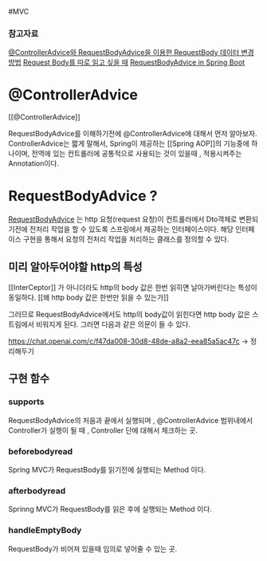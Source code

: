 #MVC 

### 참고자료
[@ControllerAdvice와 RequestBodyAdvice을 이용한 RequestBody 데이터 변경 방법](https://flambeeyoga.tistory.com/entry/ControllerAdvice%EC%99%80-RequestBodyAdvice)
[Request Body를 따로 읽고 싶을 때](https://stuffdrawers.tistory.com/10)
[RequestBodyAdvice in Spring Boot](https://medium.com/@truongbui95/requestbodyadvice-in-spring-boot-a8a40ea59e6d)
# @ControllerAdvice
[[@ControllerAdvice]]

RequestBodyAdvice를 이해하기전에 @ControllerAdvice에 대해서 먼저 알아보자. 
ControllerAdvice는 짧게 말해서, Spring이 제공하는 [[Spring AOP]]의 기능중에 하나이며, 전역에 있는 컨트롤러에 공통적으로 사용되는 것이 있을때 , 적용시켜주는 Annotation이다.  


# RequestBodyAdvice ? 

[RequestBodyAdvice](https://docs.spring.io/spring/docs/current/javadoc-api/org/springframework/web/servlet/mvc/method/annotation/RequestBodyAdvice.html) 는 http 요청(request 요청)이 컨트롤러에서 Dto객체로 변환되기전에 전처리 작업을 할 수 있도록 스프링에서 제공하는 인터페이스이다. 해당 인터페이스 구현을 통해서 요청의 전처리 작업을 처리하는 클래스를 정의할 수 있다.  

## 미리 알아두어야할 http의 특성

[[InterCeptor]] 가 아니더라도 http의 body 값은 한번 읽히면 날아가버린다는 특성이 동일하다. [[왜 http body 값은 한번만 읽을 수 있는가]]

그러므로 RequestBodyAdvice에서도 http의 body값이 읽힌다면 http body 값은 스트림에서 비워지게 된다. 그러면 다음과 같은 의문이 들 수 있다. 


https://chat.openai.com/c/f47da008-30d8-48de-a8a2-eea85a5ac47c -> 정리해두기 

## 구현 함수

### supports 

RequestBodyAdvice의 처음과 끝에서 실행되며 , @ControllerAdvice 범위내에서 Controller가 실행이 될 때 , Controller 단에 대해서 체크하는 곳. 

### beforebodyread

Spring MVC가 RequestBody를 읽기전에 실행되는 Method 이다. 

### afterbodyread

Sprinng MVC가 RequestBody를 읽은 후에 실행되는 Method 이다.

### handleEmptyBody

RequestBody가 비어져 있을때 임의로 넣어줄 수 있는 곳. 

